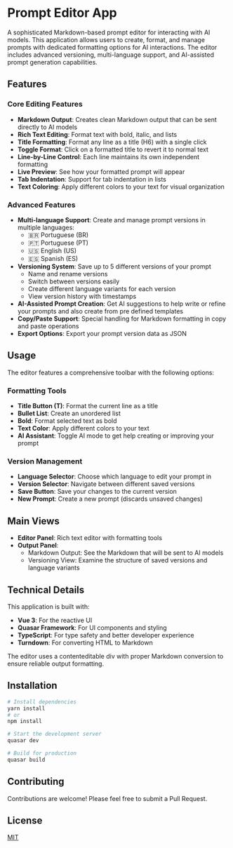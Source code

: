 # Prompt Editor App

A sophisticated Markdown-based prompt editor for interacting with AI models. This application allows users to create, format, and manage prompts with dedicated formatting options for AI interactions. The editor includes advanced versioning, multi-language support, and AI-assisted prompt generation capabilities.

## Features

### Core Editing Features
- **Markdown Output**: Creates clean Markdown output that can be sent directly to AI models
- **Rich Text Editing**: Format text with bold, italic, and lists
- **Title Formatting**: Format any line as a title (H6) with a single click
- **Toggle Format**: Click on a formatted title to revert it to normal text
- **Line-by-Line Control**: Each line maintains its own independent formatting
- **Live Preview**: See how your formatted prompt will appear
- **Tab Indentation**: Support for tab indentation in lists
- **Text Coloring**: Apply different colors to your text for visual organization

### Advanced Features
- **Multi-language Support**: Create and manage prompt versions in multiple languages:
  - 🇧🇷 Portuguese (BR)
  - 🇵🇹 Portuguese (PT)
  - 🇺🇸 English (US)
  - 🇪🇸 Spanish (ES)
- **Versioning System**: Save up to 5 different versions of your prompt
  - Name and rename versions
  - Switch between versions easily
  - Create different language variants for each version
  - View version history with timestamps
- **AI-Assisted Prompt Creation**: Get AI suggestions to help write or refine your prompts and also create from pre defined templates
- **Copy/Paste Support**: Special handling for Markdown formatting in copy and paste operations
- **Export Options**: Export your prompt version data as JSON

## Usage

The editor features a comprehensive toolbar with the following options:

### Formatting Tools
- **Title Button (T)**: Format the current line as a title
- **Bullet List**: Create an unordered list
- **Bold**: Format selected text as bold
- **Text Color**: Apply different colors to your text
- **AI Assistant**: Toggle AI mode to get help creating or improving your prompt

### Version Management
- **Language Selector**: Choose which language to edit your prompt in
- **Version Selector**: Navigate between different saved versions
- **Save Button**: Save your changes to the current version
- **New Prompt**: Create a new prompt (discards unsaved changes)

## Main Views
- **Editor Panel**: Rich text editor with formatting tools
- **Output Panel**: 
  - Markdown Output: See the Markdown that will be sent to AI models
  - Versioning View: Examine the structure of saved versions and language variants

## Technical Details

This application is built with:

- **Vue 3**: For the reactive UI
- **Quasar Framework**: For UI components and styling
- **TypeScript**: For type safety and better developer experience
- **Turndown**: For converting HTML to Markdown

The editor uses a contenteditable div with proper Markdown conversion to ensure reliable output formatting.

## Installation

```bash
# Install dependencies
yarn install
# or
npm install

# Start the development server
quasar dev

# Build for production
quasar build
```

## Contributing

Contributions are welcome! Please feel free to submit a Pull Request.

## License

[MIT](LICENSE)
